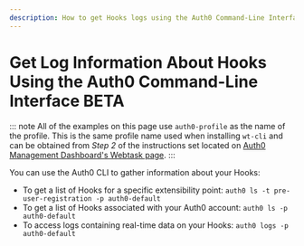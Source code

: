 ```yaml
---
description: How to get Hooks logs using the Auth0 Command-Line Interface
---
```


# Get Log Information About Hooks Using the Auth0 Command-Line Interface&nbsp;<span class="btn btn-primary btn-sm">BETA</span>

::: note
All of the examples on this page use `auth0-profile` as the name of the profile. This is the same profile name used when installing `wt-cli` and can be obtained from *Step 2* of the instructions set located on [Auth0 Management Dashboard's Webtask page](${manage_url}/#/account/webtasks).
:::

You can use the Auth0 CLI to gather information about your Hooks:

* To get a list of Hooks for a specific extensibility point:
  `auth0 ls -t pre-user-registration -p auth0-default`
* To get a list of Hooks associated with your Auth0 account:
  `auth0 ls -p auth0-default`
* To access logs containing real-time data on your Hooks:
  `auth0 logs -p auth0-default`
